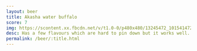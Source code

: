```yaml
---
layout: beer
title: Akasha water buffalo
score: 7
img: https://scontent.xx.fbcdn.net/v/t1.0-0/p480x480/13245472_10154147280238745_5349990342920915596_n.jpg?oh=0bde970ae99f36dd0bb439d4f1c5667f&oe=586BB1FF
desc: Has a few flavours which are hard to pin down but it works well. Has a nice amount of sweetness
permalink: /beer/:title.html
---
```


